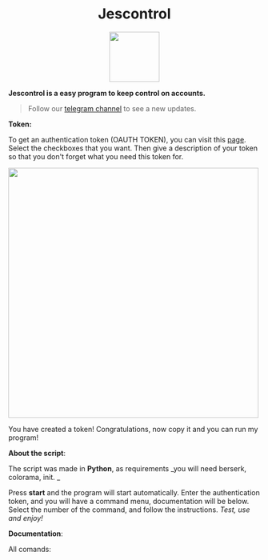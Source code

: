 <div align="center">

<h1>Jescontrol</h2>

[<img src="https://i.imgur.com/W3FSrKu.jpeg" width="100px" >](https://github.com/TelegramOfficial)

</div>

**Jescontrol is a easy program to keep control on accounts.**
> Follow our [telegram channel](https://t.me/jescontrol) to see a new updates.

**Token:**

To get an authentication token (OAUTH TOKEN), you can visit this [page](https://lichess.org/account/oauth/token). Select the checkboxes that you want. Then give a description of your token so that you don't forget what you need this token for.

[<img src="https://i.imgur.com/oxwtPMQ.png" width="500px" >](https://github.com/jescontrol)

You have created a token! Congratulations, now copy it and you can run my program!

**About the script**:

The script was made in **Python**, as requirements _you will need berserk, colorama, init. _

Press **start** and the program will start automatically. Enter the authentication token, and you will have a command menu, documentation will be below. Select the number of the command, and follow the instructions. _Test, use and enjoy!_

**Documentation**:

All comands:




